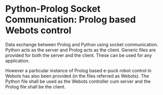 # Python-Prolog Socket Communication: Prolog based Webots control

Data exchange between Prolog and Python using socket communication. Python acts as the server and Prolog acts as the client.
Generic files are provided for both the server and the client. These can be used for any application.

However a particular instance of Prolog based e-puck robot control in Webots has also been provided (in the files referred as Webots). The Python file shall be used as the Webots controller cum server and the Prolog file shall be the client.

